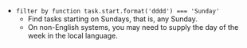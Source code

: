 <!-- placeholder to force blank line before included text -->

- ```filter by function task.start.format('dddd') === 'Sunday'```
    - Find tasks starting on Sundays, that is, any Sunday.
    - On non-English systems, you may need to supply the day of the week in the local language.


<!-- placeholder to force blank line after included text -->
